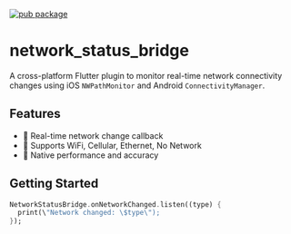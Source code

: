 [![pub package](https://img.shields.io/pub/v/network_status_bridge.svg)](https://pub.dev/packages/network_status_bridge)

# network_status_bridge

A cross-platform Flutter plugin to monitor real-time network connectivity changes using iOS `NWPathMonitor` and Android `ConnectivityManager`.

## Features

- 🔄 Real-time network change callback
- 📱 Supports WiFi, Cellular, Ethernet, No Network
- 🧩 Native performance and accuracy

## Getting Started

```dart
NetworkStatusBridge.onNetworkChanged.listen((type) {
  print(\"Network changed: \$type\");
});